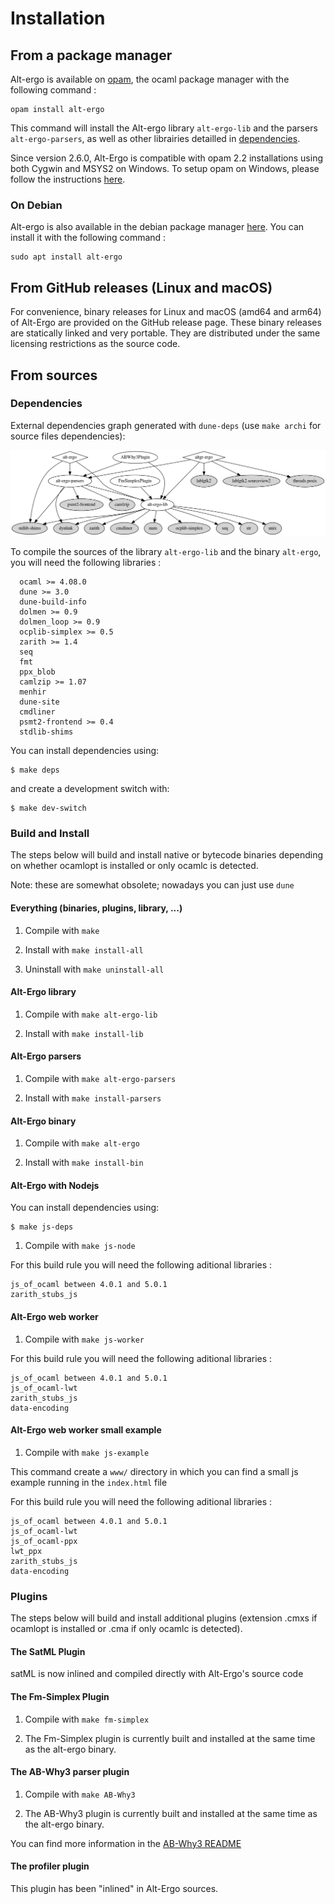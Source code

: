 # Installation

## From a package manager

Alt-ergo is available on [opam], the ocaml package manager with the following command :
```
opam install alt-ergo
```

This command will install the Alt-ergo library `alt-ergo-lib` and the parsers `alt-ergo-parsers`, as well as other librairies detailled in [dependencies](#dependencies).

Since version 2.6.0, Alt-Ergo is compatible with opam 2.2 installations using both Cygwin and MSYS2 on Windows. To setup opam on Windows, please follow the instructions [here](https://ocamlpro.com/blog/2024_07_01_opam_2_2_0_releases/).

### On Debian

Alt-ergo is also available in the debian package manager [here]. You can install it with the following command :

```
sudo apt install alt-ergo
```

## From GitHub releases (Linux and macOS)

For convenience, binary releases for Linux and macOS (amd64 and arm64) of
Alt-Ergo are provided on the GitHub release page. These binary releases are
statically linked and very portable. They are distributed under the same
licensing restrictions as the source code.

## From sources

### Dependencies

External dependencies graph generated with `dune-deps` (use `make archi` for source files dependencies):

![](deps.png)

To compile the sources of the library `alt-ergo-lib` and the binary `alt-ergo`, you will need the
following libraries :
```
  ocaml >= 4.08.0
  dune >= 3.0
  dune-build-info
  dolmen >= 0.9
  dolmen_loop >= 0.9
  ocplib-simplex >= 0.5
  zarith >= 1.4
  seq
  fmt
  ppx_blob
  camlzip >= 1.07
  menhir
  dune-site
  cmdliner
  psmt2-frontend >= 0.4
  stdlib-shims
```

You can install dependencies using:

```
$ make deps
```

and create a development switch with:

```
$ make dev-switch
```

### Build and Install

The steps below will build and install native or bytecode binaries
depending on whether ocamlopt is installed or only ocamlc is detected.

Note: these are somewhat obsolete; nowadays you can just use `dune`

#### Everything (binaries, plugins, library, ...)

  1. Compile with `make`

  2. Install with `make install-all`

  3. Uninstall with `make uninstall-all`

#### Alt-Ergo library

  1. Compile with `make alt-ergo-lib`

  2. Install with `make install-lib`

#### Alt-Ergo parsers

  1. Compile with `make alt-ergo-parsers`

  2. Install with `make install-parsers`

#### Alt-Ergo binary

  1. Compile with `make alt-ergo`

  2. Install with `make install-bin`

#### Alt-Ergo with Nodejs

You can install dependencies using:

```
$ make js-deps
```

  1. Compile with `make js-node`

For this build rule you will need the following aditional libraries :
```
js_of_ocaml between 4.0.1 and 5.0.1
zarith_stubs_js
```

#### Alt-Ergo web worker

  1. Compile with `make js-worker`

For this build rule you will need the following aditional libraries :
```
js_of_ocaml between 4.0.1 and 5.0.1
js_of_ocaml-lwt
zarith_stubs_js
data-encoding
```

#### Alt-Ergo web worker small example

  1. Compile with `make js-example`

This command create a `www/` directory in which you can find a small js example running in the `index.html` file

For this build rule you will need the following aditional libraries :
```
js_of_ocaml between 4.0.1 and 5.0.1
js_of_ocaml-lwt
js_of_ocaml-ppx
lwt_ppx
zarith_stubs_js
data-encoding
```

### Plugins

The steps below will build and install additional plugins (extension
.cmxs if ocamlopt is installed or .cma if only ocamlc is detected).

#### The SatML Plugin

 satML is now inlined and compiled directly with Alt-Ergo's source code

#### The Fm-Simplex Plugin

  1. Compile with `make fm-simplex`

  2. The Fm-Simplex plugin is currently built and installed
  at the same time as the alt-ergo binary.

#### The AB-Why3 parser plugin

  1. Compile with `make AB-Why3`

  2. The AB-Why3 plugin is currently built and installed
  at the same time as the alt-ergo binary.

You can find more information in the [AB-Why3 README]

#### The profiler plugin

This plugin has been "inlined" in Alt-Ergo sources.


[AB-Why3 README]: ../Plugins/ab_why3.md
[opam]:  https://opam.ocaml.org/
[here]: https://packages.debian.org/buster/alt-ergo
